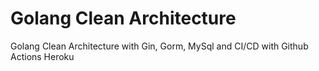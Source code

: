 # Golang Clean Architecture
Golang Clean Architecture with Gin, Gorm, MySql and CI/CD with Github Actions Heroku
